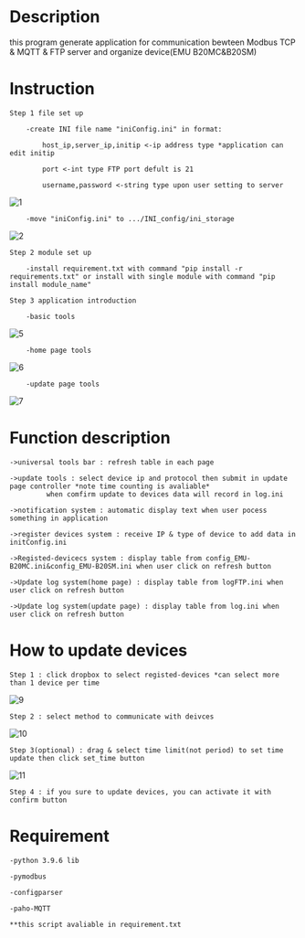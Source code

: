 # Description

  this program generate application for communication bewteen Modbus TCP & MQTT & FTP server and organize device(EMU B20MC&B20SM)

# Instruction 
  
  	Step 1 file set up

  		-create INI file name "iniConfig.ini" in format:
		
			host_ip,server_ip,initip <-ip address type *application can edit initip 
		
			port <-int type FTP port defult is 21
		
			username,password <-string type upon user setting to server
  ![1](https://user-images.githubusercontent.com/73213619/133962537-9f39a2e7-a44e-4f96-9a8c-0d2007fc6c54.PNG)
  		
		-move "iniConfig.ini" to .../INI_config/ini_storage
  ![2](https://user-images.githubusercontent.com/73213619/133970769-e2b7c8bc-9a83-4f9d-acc7-4a8dea36e0ec.PNG)

  	Step 2 module set up 

  		-install requirement.txt with command "pip install -r requirements.txt" or install with single module with command "pip install module_name"
  
  	Step 3 application introduction
  
  		-basic tools
  ![5](https://user-images.githubusercontent.com/73213619/133968804-268a4e30-e338-48bc-a3e3-731125ade818.png)

  		-home page tools
  ![6](https://user-images.githubusercontent.com/73213619/133968871-21c7f629-edaf-4aeb-aec0-9d2cd1331df5.png)
  
  		-update page tools
  ![7](https://user-images.githubusercontent.com/73213619/133968945-42f3df0a-412a-47dc-92fa-49acb3d24cf3.png)

# Function description

  	->universal tools bar : refresh table in each page

  	->update tools : select device ip and protocol then submit in update page controller *note time counting is avaliable* 
			 when comfirm update to devices data will record in log.ini
  
  	->notification system : automatic display text when user pocess something in application
  
  	->register devices system : receive IP & type of device to add data in initConfig.ini
  
  	->Registed-devicecs system : display table from config_EMU-B20MC.ini&config_EMU-B20SM.ini when user click on refresh button

  	->Update log system(home page) : display table from logFTP.ini when user click on refresh button

  	->Update log system(update page) : display table from log.ini when user click on refresh button

# How to update devices
	
	Step 1 : click dropbox to select registed-devices *can select more than 1 device per time
![9](https://user-images.githubusercontent.com/73213619/134635779-46724558-82d9-4650-b74a-0aa6fd75fdd2.PNG)

	Step 2 : select method to communicate with deivces
![10](https://user-images.githubusercontent.com/73213619/134635783-6c34b74d-ea22-4e57-ad28-016fcd586e7d.PNG)

	Step 3(optional) : drag & select time limit(not period) to set time update then click set_time button
![11](https://user-images.githubusercontent.com/73213619/134635786-c5acda6a-07a5-4c3d-bb95-f53d753cc6eb.PNG)
	
	Step 4 : if you sure to update devices, you can activate it with confirm button

# Requirement

    -python 3.9.6 lib
    
    -pymodbus
    
    -configparser

    -paho-MQTT
    
    **this script avaliable in requirement.txt
    
    
